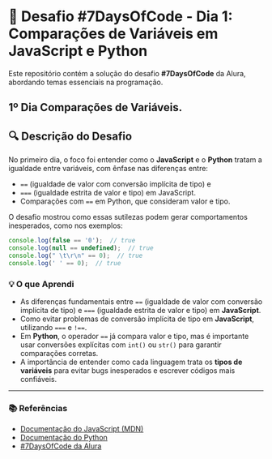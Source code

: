 # 🧠 Desafio #7DaysOfCode - Dia 1: Comparações de Variáveis em JavaScript e Python

Este repositório contém a solução do desafio **#7DaysOfCode** da Alura, abordando temas essenciais na programação.

## 1º Dia **Comparações de Variáveis**.  
## 🔍 Descrição do Desafio

No primeiro dia, o foco foi entender como o **JavaScript** e o **Python** tratam a igualdade entre variáveis, com ênfase nas diferenças entre:
- `==` (igualdade de valor com conversão implícita de tipo) e 
- `===` (igualdade estrita de valor e tipo) em JavaScript.
- Comparações com `==` em Python, que consideram valor e tipo.  

O desafio mostrou como essas sutilezas podem gerar comportamentos inesperados, como nos exemplos:  
```js
console.log(false == '0');  // true
console.log(null == undefined);  // true
console.log(" \t\r\n" == 0);  // true
console.log(' ' == 0);  // true
```

### 💡 O que Aprendi  
- As diferenças fundamentais entre `==` (igualdade de valor com conversão implícita de tipo) e `===` (igualdade estrita de valor e tipo) em **JavaScript**.  
- Como evitar problemas de conversão implícita de tipo em **JavaScript**, utilizando `===` e `!==`.  
- Em **Python**, o operador `==` já compara valor e tipo, mas é importante usar conversões explícitas com `int()` ou `str()` para garantir comparações corretas.  
- A importância de entender como cada linguagem trata os **tipos de variáveis** para evitar bugs inesperados e escrever códigos mais confiáveis.  

---

### 📚 Referências  
- [Documentação do JavaScript (MDN)](https://developer.mozilla.org/pt-BR/docs/Web/JavaScript)  
- [Documentação do Python](https://docs.python.org/3/)  
- [#7DaysOfCode da Alura](https://www.alura.com.br/challenges)  

